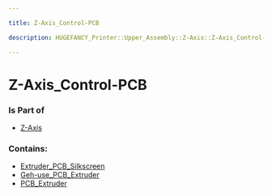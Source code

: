 ```yaml
---

title: Z-Axis_Control-PCB

description: HUGEFANCY_Printer::Upper_Assembly::Z-Axis::Z-Axis_Control-PCB

---
```

# Z-Axis_Control-PCB
<script>
    var geoarray = '{"Extruder_PCB_Silkscreen": {}, "Geh-use_PCB_Extruder": {}, "PCB_Extruder": {}}';
</script>
<script>
    var basepath = '/assets/HUGEFANCY_Printer/Upper_Assembly/Z-Axis/Z-Axis_Control-PCB/';
</script>
<link rel="stylesheet" href="/css/container.css">

<div id="container"></div>

<!-- these are the required scripts for the three.js scene -->
<script src="/lib/three.min.js"></script>
<script src="/lib/OrbitControls.js"></script>
<script src="/lib/RectAreaLightUniformsLib.js"></script>
<!-- this is your app's lib file -->
<script src="/lib/triceratops_app.js"></script>
### Is Part of
- [Z-Axis](../Z-Axis)  

### Contains:
- [Extruder_PCB_Silkscreen](./Z-Axis_Control-PCB/Extruder_PCB_Silkscreen)  
- [Geh-use_PCB_Extruder](./Z-Axis_Control-PCB/Geh-use_PCB_Extruder)  
- [PCB_Extruder](./Z-Axis_Control-PCB/PCB_Extruder)

